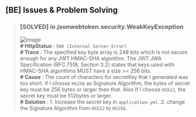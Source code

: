 ## [BE] Issues & Problem Solving

> ### [SOLVED] io.jsonwebtoken.security.WeakKeyException
> ![image](https://user-images.githubusercontent.com/68538569/151972553-1cae33ef-1630-41a9-aa64-98af044175a1.png)  
> **\# HttpStatus** : `500 (Internal Server Error)`  
> **\# Trace** : The specified key byte array is 248 bits which is not secure enough for any JWT HMAC-SHA algorithm.  The JWT JWA Specification (RFC 7518, Section 3.2) states that keys used with HMAC-SHA algorithms MUST have a size >= 256 bits.  
> **\# Cause** : The count of characters for secretKey that I generated was too short. If I choose `HS256` as Signature Algorithm, the bytes of secret key must be 256 bytes or larger then that. Also If I choose `HS512`, the secret key must be 512bytes or larger.        
> **\# Solution** : 1. Increase the secret key in `application.yml`. 2. change the Signature Algorithm from `HS512` to `HS256`.
